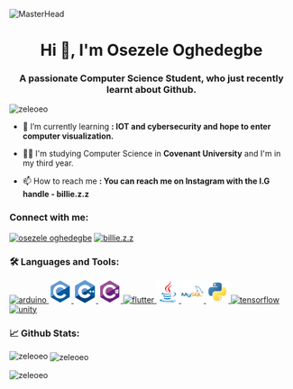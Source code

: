 ![MasterHead](https://mir-s3-cdn-cf.behance.net/project_modules/fs/54b6c068097599.5b50bca476b9b.gif)
<h1 align="center">Hi 👋, I'm Osezele Oghedegbe</h1>
<h3 align="center">A passionate Computer Science Student, who just recently learnt about Github.</h3>

<p align="left"> <img src="https://komarev.com/ghpvc/?username=zeleoeo&label=Profile%20views&color=0e75b6&style=flat" alt="zeleoeo" /> </p>


- 🌱 I’m currently learning **: IOT and cybersecurity and hope to enter computer visualization.**

- 👩‍🎓 I'm studying Computer Science in **Covenant University** and I'm in my third year.

- 📫 How to reach me **: You can reach me on Instagram with the I.G handle - billie.z.z**

<h3 align="left">Connect with me:</h3>
<p align="left">
<a href="https://linkedin.com/in/osezele oghedegbe" target="blank"><img align="center" src="https://raw.githubusercontent.com/rahuldkjain/github-profile-readme-generator/master/src/images/icons/Social/linked-in-alt.svg" alt="osezele oghedegbe" height="30" width="40" /></a>
<a href="https://instagram.com/billie.z.z" target="blank"><img align="center" src="https://raw.githubusercontent.com/rahuldkjain/github-profile-readme-generator/master/src/images/icons/Social/instagram.svg" alt="billie.z.z" height="30" width="40" /></a>
</p>

<h3 align="left">🛠️ Languages and Tools:</h3>
<p align="left"> <a href="https://www.arduino.cc/" target="_blank" rel="noreferrer"> <img src="https://cdn.worldvectorlogo.com/logos/arduino-1.svg" alt="arduino" width="40" height="40"/> </a> <a href="https://www.cprogramming.com/" target="_blank" rel="noreferrer"> <img src="https://raw.githubusercontent.com/devicons/devicon/master/icons/c/c-original.svg" alt="c" width="40" height="40"/> </a> <a href="https://www.w3schools.com/cpp/" target="_blank" rel="noreferrer"> <img src="https://raw.githubusercontent.com/devicons/devicon/master/icons/cplusplus/cplusplus-original.svg" alt="cplusplus" width="40" height="40"/> </a> <a href="https://www.w3schools.com/cs/" target="_blank" rel="noreferrer"> <img src="https://raw.githubusercontent.com/devicons/devicon/master/icons/csharp/csharp-original.svg" alt="csharp" width="40" height="40"/> </a> <a href="https://flutter.dev" target="_blank" rel="noreferrer"> <img src="https://www.vectorlogo.zone/logos/flutterio/flutterio-icon.svg" alt="flutter" width="40" height="40"/> </a> <a href="https://www.java.com" target="_blank" rel="noreferrer"> <img src="https://raw.githubusercontent.com/devicons/devicon/master/icons/java/java-original.svg" alt="java" width="40" height="40"/> </a> <a href="https://www.mysql.com/" target="_blank" rel="noreferrer"> <img src="https://raw.githubusercontent.com/devicons/devicon/master/icons/mysql/mysql-original-wordmark.svg" alt="mysql" width="40" height="40"/> </a> <a href="https://www.python.org" target="_blank" rel="noreferrer"> <img src="https://raw.githubusercontent.com/devicons/devicon/master/icons/python/python-original.svg" alt="python" width="40" height="40"/> </a> <a href="https://www.tensorflow.org" target="_blank" rel="noreferrer"> <img src="https://www.vectorlogo.zone/logos/tensorflow/tensorflow-icon.svg" alt="tensorflow" width="40" height="40"/> </a> <a href="https://unity.com/" target="_blank" rel="noreferrer"> <img src="https://www.vectorlogo.zone/logos/unity3d/unity3d-icon.svg" alt="unity" width="40" height="40"/> </a> </p>

<h3 align="left">📈 Github Stats:</h3>

<p><img align="left" src="https://github-readme-stats.vercel.app/api/top-langs?username=zeleoeo&show_icons=true&locale=en&layout=compact" alt="zeleoeo" /></p>

<p>&nbsp;<img align="center" src="https://github-readme-stats.vercel.app/api?username=zeleoeo&show_icons=true&locale=en" alt="zeleoeo" /></p>

<p><img align="center" src="https://github-readme-streak-stats.herokuapp.com/?user=zeleoeo&" alt="zeleoeo" /></p>
